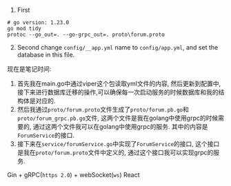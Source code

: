 1. First
```shell
# go version: 1.23.0
go mod tidy
protoc --go_out=. --go-grpc_out=. proto\forum.proto
```
2. Second change `config/__app.yml` name to `config/app.yml`, and set the database in this file.



现在是笔记时间:
1. 首先我在main.go中通过viper这个包读取yml文件的内容, 然后更新到配置中, 接下来进行数据库迁移的操作,可以确保每一次启动服务的时候数据库和我的结构体是对应的.
2. 然后我通过`proto/forum.proto`文件生成了`proto/forum.pb.go`和`proto/forum_grpc.pb.go`文件, 这两个文件是我在golang中使用grpc的时候需要的,
通过这两个文件我可以在golang中使用grpc的服务. 其中的内容是`ForumService`的接口.
3. 接下来在`service/forumService.go`中实现了`ForumService`的接口, 这个接口是我在`proto/forum.proto`文件中定义的, 通过这个接口我可以实现grpc的服务.

Gin + gRPC(`https 2.0`) + webSocket(`ws`)
React